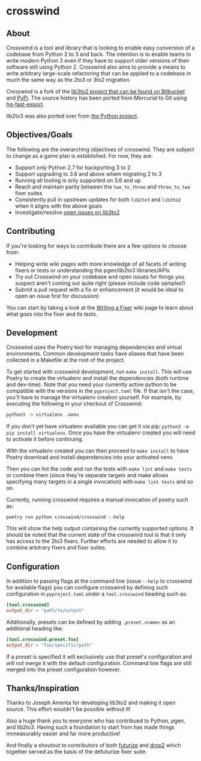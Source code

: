 # crosswind

## About

Crosswind is a tool and library that is looking to enable easy conversion of a codebase from Python 2
to 3 and back. The intention is to enable teams to write modern Python 3 even if they have to support
older versions of their software still using Python 2. Crosswind also aims to provide a means to write
arbitrary large-scale refactoring that can be applied to a codebase in much the same way as the 2to3
or 3to2 migration.

Crosswind is a fork of the [lib3to2 project that can be found on Bitbucket](http://bitbucket.org/amentajo/lib3to2)
and [PyPi](https://pypi.python.org/pypi/crosswind). The source history has been ported from Mercurial to Git
using [hg-fast-export](https://github.com/frej/fast-export).

lib2to3 was also ported over from [the Python project](https://github.com/python/cpython/).

## Objectives/Goals

The following are the overarching objectives of crosswind. They are subject to change as
a game plan is established. For now, they are:

- Support _only_ Python 2.7 for backporting 3 to 2
- Support upgrading to 3.6 and above whem migrating 2 to 3
- Running all tooling is only supported on 3.6 and up
- Reach and maintain parity between the `two_to_three` and `three_to_two` fixer suites
- Consistently pull in upstream updates for both `lib2to3` and `lib3to2` when it aligns with the above goals
- Investigate/resolve [open issues on lib3to2](https://bitbucket.org/amentajo/lib3to2/issues?status=new&status=open)

## Contributing

If you're looking for ways to contribute there are a few options to choose from:

- Helping write wiki pages with more knowledge of all facets of writing fixers or tests or understanding the pgen/lib2to3 libraries/APIs
- Try out Crosswind on your codebase and open issues for things you suspect aren't coming out quite right (please include code samples!)
- Submit a pull request with a fix or enhancement (it would be ideal to open an issue first for discussion)

You can start by taking a look at the [Writing a Fixer](https://github.com/ryanwersal/crosswind/wiki/Writing-a-Fixer) wiki
page to learn about what goes into the fixer and its tests.

## Development

Crosswind uses the Poetry tool for managing dependencies and virtual environments. Common
development tasks have aliases that have been collected in a Makefile at the root of the
project.

To get started with crosswind development, run `make install`. This will use Poetry to create
the virtualenv and install the dependencies (both runtime and dev-time). Note that you need your
currently active python to be compatible with the versions in the `pyproject.toml` file. If that
isn't the case, you'll have to manage the virtualenv creation yourself. For example, by executing
the following in your checkout of Crosswind:

```bash
python3 -m virtualenv .venv
```

If you don't yet have virtualenv available you can get it via pip: `python3 -m pip install virtualenv`.
Once you have the virtualenv created you will need to activate it before continuing.

WIth the virtualenv created you can then proceed to `make install` to have Poetry download and install
dependencies into your activated venv.

Then you can lint the code and run the tests with `make lint` and `make tests` or combine them
(since they're separate targets and make allows specifying many targets in a single invocation)
with `make lint tests` and so on.

Currently, running crosswind requires a manual invocation of poetry such as:

```shell
poetry run python crosswind/crosswind --help
```

This will show the help output containing the currently supported options. It should be noted that
the current state of the crosswind tool is that it only has access to the 2to3 fixers. Further efforts
are needed to allow it to combine arbitrary fixers and fixer suites.

## Configuration

In addition to passing flags at the command line (issue `--help` to crosswind for available flags) you can
configure crosswind by defining such configuration in `pyproject.toml` under a `tool.crosswind` heading such
as:

```toml
[tool.crosswind]
output_dir = "path/to/output"
```

Additionally, presets can be defined by adding `.preset.<name>` as an additional heading like:

```toml
[tool.crosswind.preset.foo]
output_dir = "foo/specific/path"
```

If a preset is specified it will exclusively use that preset's configuration and _will not_ merge it with the default
configuration. Command line flags are still merged into the preset configuration however.

## Thanks/Inspiration

Thanks to Joseph Amenta for developing lib3to2 and making it open source. This effort
wouldn't be possible without it!

Also a huge thank you to everyone who has contribued to Python, pgen, and lib2to3. Having such a foundation to start
from has made things immeasurably easier and far more productive!

And finally a shoutout to contributors of both [futurize](https://github.com/PythonCharmers/python-future/) and
[drop2](https://github.com/purplediane/drop2) which together served as the basis of the defuturize fixer suite.
